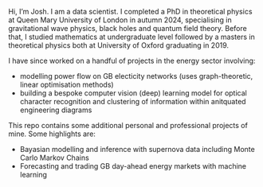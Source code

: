 Hi, I’m Josh. I am a data scientist. I completed a PhD in theoretical physics at Queen Mary University of London in autumn 2024, specialising in gravitational wave physics, black holes and quantum field theory. Before that, I studied mathematics at undergraduate level followed by a masters in theoretical physics both at University of Oxford graduating in 2019.

I have since worked on a handful of projects in the energy sector involving: 

* modelling power flow on GB electicity networks (uses graph-theoretic, linear optimisation methods)
* building a bespoke computer vision (deep) learning model for optical character recognition and clustering of information within anitquated engineering diagrams

This repo contains some additional personal and professional projects of mine. Some highlights are:

* Bayasian modelling and inference with supernova data including Monte Carlo Markov Chains
* Forecasting and trading GB day-ahead energy markets with machine learning
<!---
joshgowdyprog/joshgowdyprog is a ✨ special ✨ repository because its `README.md` (this file) appears on your GitHub profile.
You can click the Preview link to take a look at your changes.
--->
